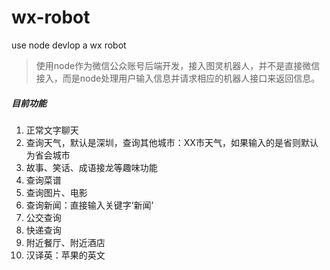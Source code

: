 # wx-robot
use node devlop a wx robot

>使用node作为微信公众账号后端开发，接入图灵机器人，并不是直接微信接入，而是node处理用户输入信息并请求相应的机器人接口来返回信息。

##### 目前功能
1. 正常文字聊天
2. 查询天气，默认是深圳，查询其他城市：XX市天气，如果输入的是省则默认为省会城市
3. 故事、笑话、成语接龙等趣味功能
4. 查询菜谱
5. 查询图片、电影
6. 查询新闻：直接输入关键字‘新闻’
7. 公交查询
8. 快递查询
9. 附近餐厅、附近酒店
10. 汉译英：苹果的英文
